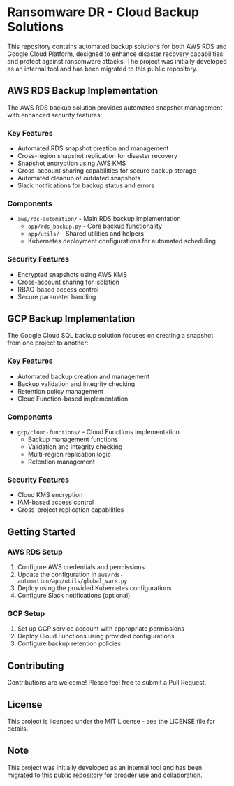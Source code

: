 # Ransomware DR - Cloud Backup Solutions

This repository contains automated backup solutions for both AWS RDS and Google Cloud Platform, designed to enhance disaster recovery capabilities and protect against ransomware attacks. The project was initially developed as an internal tool and has been migrated to this public repository.

## AWS RDS Backup Implementation

The AWS RDS backup solution provides automated snapshot management with enhanced security features:

### Key Features
- Automated RDS snapshot creation and management
- Cross-region snapshot replication for disaster recovery
- Snapshot encryption using AWS KMS
- Cross-account sharing capabilities for secure backup storage
- Automated cleanup of outdated snapshots
- Slack notifications for backup status and errors

### Components
- `aws/rds-automation/` - Main RDS backup implementation
  - `app/rds_backup.py` - Core backup functionality
  - `app/utils/` - Shared utilities and helpers
  - Kubernetes deployment configurations for automated scheduling

### Security Features
- Encrypted snapshots using AWS KMS
- Cross-account sharing for isolation
- RBAC-based access control
- Secure parameter handling

## GCP Backup Implementation

The Google Cloud SQL backup solution focuses on creating a snapshot from one project to another:

### Key Features
- Automated backup creation and management
- Backup validation and integrity checking
- Retention policy management
- Cloud Function-based implementation

### Components
- `gcp/cloud-functions/` - Cloud Functions implementation
  - Backup management functions
  - Validation and integrity checking
  - Multi-region replication logic
  - Retention management

### Security Features
- Cloud KMS encryption
- IAM-based access control
- Cross-project replication capabilities

## Getting Started

### AWS RDS Setup
1. Configure AWS credentials and permissions
2. Update the configuration in `aws/rds-automation/app/utils/global_vars.py`
3. Deploy using the provided Kubernetes configurations
4. Configure Slack notifications (optional)

### GCP Setup
1. Set up GCP service account with appropriate permissions
2. Deploy Cloud Functions using provided configurations
3. Configure backup retention policies

## Contributing

Contributions are welcome! Please feel free to submit a Pull Request.

## License

This project is licensed under the MIT License - see the LICENSE file for details.

## Note

This project was initially developed as an internal tool and has been migrated to this public repository for broader use and collaboration.